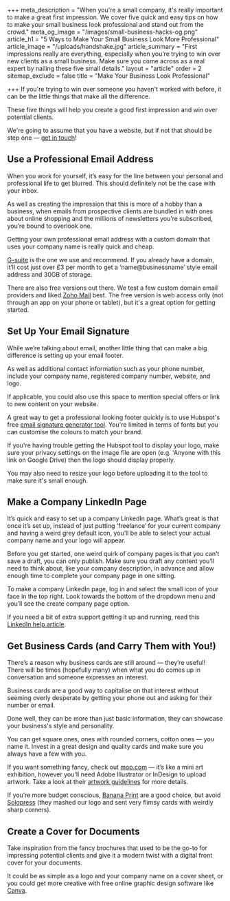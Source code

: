 +++
meta_description = "When you're a small company, it's really important to make a great first impression. We cover five quick and easy tips on how to make your small business look professional and stand out from the crowd."
meta_og_image = "/images/small-business-hacks-og.png"
article_h1 = "5 Ways to Make Your Small Business Look More Professional"
article_image = "/uploads/handshake.jpg"
article_summary = "First impressions really are everything, especially when you’re trying to win over new clients as a small business. Make sure you come across as a real expert by nailing these five small details."
layout = "article"
order = 2
sitemap_exclude = false
title = "Make Your Business Look Professional"

+++
If you're trying to win over someone you haven't worked with before, it can be the little things that make all the difference.

These five things will help you create a good first impression and win over potential clients.

We're going to assume that you have a website, but if not that should be step one — [get in touch](/#contact)!

## Use a Professional Email Address

When you work for yourself, it’s easy for the line between your personal and professional life to get blurred. This should definitely not be the case with your inbox.

As well as creating the impression that this is more of a hobby than a business, when emails from prospective clients are bundled in with ones about online shopping and the millions of newsletters you’re subscribed, you’re bound to overlook one.

Getting your own professional email address with a custom domain that uses your company name is really quick and cheap.

[G-suite](https://gsuite.google.co.uk/intl/en_uk/) is the one we use and recommend. If you already have a domain, it’ll cost just over £3 per month to get a ‘name@businessname’ style email address and 30GB of storage.

There are also free versions out there. We test a few custom domain email providers and liked [Zoho Mail](https://www.zoho.com/mail/) best. The free version is web access only (not through an app on your phone or tablet), but it's a great option for getting started. 

## Set Up Your Email Signature

While we’re talking about email, another little thing that can make a big difference is setting up your email footer.

As well as additional contact information such as your phone number, include your company name, registered company number, website, and logo.

If applicable, you could also use this space to mention special offers or link to new content on your website.

A great way to get a professional looking footer quickly is to use Hubspot's free [email signature generator tool](https://www.hubspot.com/email-signature-generator). You're limited in terms of fonts but you can customise the colours to match your brand. 

If you're having trouble getting the Hubspot tool to display your logo, make sure your privacy settings on the image file are open (e.g. 'Anyone with this link on Google Drive) then the logo should display properly. 

You may also need to resize your logo before uploading it to the tool to make sure it's small enough. 

## Make a Company LinkedIn Page

It’s quick and easy to set up a company LinkedIn page. What’s great is that once it’s set up, instead of just putting ‘freelance’ for your current company and having a weird grey default icon, you’ll be able to select your actual company name and your logo will appear.

Before you get started, one weird quirk of company pages is that you can’t save a draft, you can only publish. Make sure you draft any content you’ll need to think about, like your company description, in advance and allow enough time to complete your company page in one sitting.

To make a company LinkedIn page, log in and select the small icon of your face in the top right. Look towards the bottom of the dropdown menu and you’ll see the create company page option.

If you need a bit of extra support getting it up and running, read this [LinkedIn help article](https://www.linkedin.com/help/linkedin/answer/710/creating-a-linkedin-company-page?lang=en).

## Get Business Cards (and Carry Them with You!)

There’s a reason why business cards are still around — they’re useful! There will be times (hopefully many) when what you do comes up in conversation and someone expresses an interest.

Business cards are a good way to capitalise on that interest without seeming overly desperate by getting your phone out and asking for their number or email.

Done well, they can be more than just basic information, they can showcase your business's style and personality.

You can get square ones, ones with rounded corners, cotton ones — you name it. Invest in a great design and quality cards and make sure you always have a few with you.

If you want something fancy, check out [moo.com](https://www.moo.com/uk/products/business-cards.html) — it’s like a mini art exhibition, however you'll need Adobe Illustrator or InDesign to upload artwork. Take a look at their [artwork guidelines](https://support.moo.com/hc/en-gb/sections/200570950) for more details. 

If you’re more budget conscious, [Banana Print](https://www.banana-print.co.uk/) are a good choice, but avoid [Solopress](https://www.solopress.com/) (they mashed our logo and sent very flimsy cards with weirdly sharp corners).

## Create a Cover for Documents

Take inspiration from the fancy brochures that used to be the go-to for impressing potential clients and give it a modern twist with a digital front cover for your documents.

It could be as simple as a logo and your company name on a cover sheet, or you could get more creative with free online graphic design software like [Canva](https://www.canva.com/).